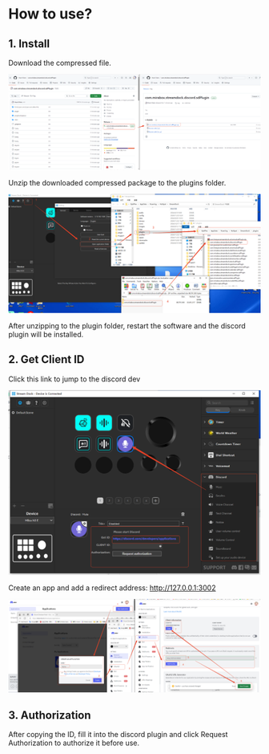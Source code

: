 # How to use?

## 1. Install

Download the compressed file.

<img src="./11.png">

Unzip the downloaded compressed package to the plugins folder.

<img src="./2.png">

After unzipping to the plugin folder, restart the software and the discord plugin will be installed.

## 2. Get Client ID

Click this link to jump to the discord dev

<img src="./3.png">

Create an app and add a redirect address: http://127.0.0.1:3002

<img src="./4.png">

## 3. Authorization

After copying the ID, fill it into the discord plugin and click Request Authorization to authorize it before use.